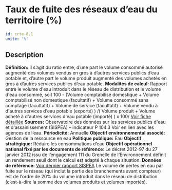 # Taux de fuite des réseaux d’eau du territoire (%)
```yaml
id: crte-8.1
unite: '%'
```
## Description

**Définition:** Il s’agit du ratio entre, d’une part le volume consommé autorisé augmenté des volumes vendus en gros à d’autres services publics d’eau potable et, d’autre part le volume produit augmenté des volumes achetés en gros à d’autres services publics d’eau potable.
**Modalités de calcul:** Rapport entre le volume d'eau introduit dans le réseau de distribution et le volume d'eau consommé, soit 100 - (Volume comptabilisé domestique + Volume comptabilisé non domestique (facultatif) + Volume consommé sans comptage (facultatif) + Volume de service (facultatif) + Volume vendu à d'autres services d'eau potable (exporté) ) /( Volume produit + Volume acheté à d'autres services d'eau potable (importé) ) x 100/
<a href="https://www.services.eaufrance.fr/docs/indicateurs/P104.3_fiche.pdf">Voir fiche détaillée</a>
**Sources:** Observatoire des données sur les services publics d'eau et d'assainissement (SISPEA) – indicateur P 104.3
Voir en lien avec les agences de l’eau.
**Périodicité:** Annuelle
**Objectif environnemental associé:** Gestion de la ressource en eau
**Politique publique:** Eau
**Objectif stratégique:** Réduire les consommations d’eau
**Objectif opérationnel national fixé par les documents de référence**: Le décret 2012-97 du 27 janvier 2012 issu de l’engagement 111 du Grenelle de l’Environnement définit un rendement seuil dont le calcul est adapté à chaque situation.
**Données de référence:** <a href="https://www.services.eaufrance.fr/docs/synthese/rapports/Rapport_Sispea_2017_VF.pdf">Voir dernier rapport SISPEA</a>
Le volume de pertes en eau par fuite sur le réseau (qui inclut la partie des branchements avant compteur) est de l'ordre de 20% du volume introduit dans le réseau de distribution (c’est-à-dire la somme des volumes produits et volumes importés).